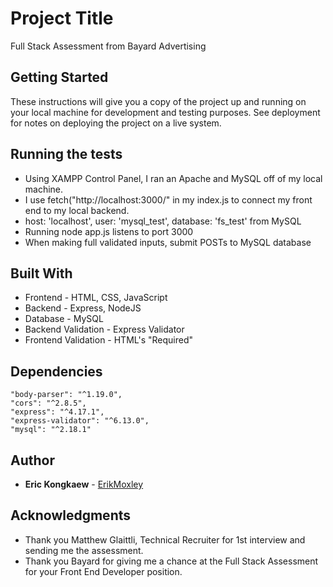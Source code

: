 # Project Title

Full Stack Assessment from Bayard Advertising

## Getting Started

These instructions will give you a copy of the project up and running on
your local machine for development and testing purposes. See deployment
for notes on deploying the project on a live system.

## Running the tests

- Using XAMPP Control Panel, I ran an Apache and MySQL off of my local machine.
- I use fetch("http://localhost:3000/" in my index.js to connect my front end to my local backend.
- host: 'localhost', user: 'mysql_test', database: 'fs_test' from MySQL
- Running node app.js listens to port 3000
- When making full validated inputs, submit POSTs to MySQL database

## Built With

- Frontend - HTML, CSS, JavaScript
- Backend - Express, NodeJS
- Database - MySQL
- Backend Validation - Express Validator
- Frontend Validation - HTML's "Required"
## Dependencies
    "body-parser": "^1.19.0",
    "cors": "^2.8.5",
    "express": "^4.17.1",
    "express-validator": "^6.13.0",
    "mysql": "^2.18.1"
## Author

  - **Eric Kongkaew** - 
    [ErikMoxley](https://github.com/ErikMoxley)

## Acknowledgments
- Thank you Matthew Glaittli, Technical Recruiter for 1st interview and sending me the assessment. 
- Thank you Bayard for giving me a chance at the Full Stack Assessment for your Front End Developer position.